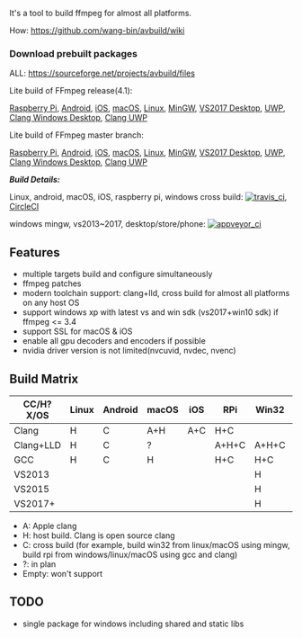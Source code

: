 It's a tool to build ffmpeg for almost all platforms.

How: https://github.com/wang-bin/avbuild/wiki

### Download prebuilt packages

ALL: https://sourceforge.net/projects/avbuild/files

Lite build of FFmpeg release(4.1):

[Raspberry Pi](https://sourceforge.net/projects/avbuild/files/raspberry-pi/ffmpeg-4.1-raspberry-pi-clang-lite.tar.xz/download), [Android](https://sourceforge.net/projects/avbuild/files/android/ffmpeg-4.1-android-clang-lite.tar.xz/download), [iOS](https://sourceforge.net/projects/avbuild/files/iOS/ffmpeg-4.1-iOS-lite.tar.xz/download), [macOS](https://sourceforge.net/projects/avbuild/files/macOS/ffmpeg-4.1-macOS-lite.tar.xz/download), [Linux](https://sourceforge.net/projects/avbuild/files/linux/ffmpeg-4.1-linux-gcc-lite.tar.xz/download),
[MinGW](https://sourceforge.net/projects/avbuild/files/windows-desktop/ffmpeg-4.1-desktop-MINGW-lite.7z/download), [VS2017 Desktop](https://sourceforge.net/projects/avbuild/files/windows-desktop/ffmpeg-4.1-desktop-VS2017-lite.7z/download), [UWP](https://sourceforge.net/projects/avbuild/files/windows-store/ffmpeg-4.1-store-VS2017-lite.7z/download), [Clang Windows Desktop](https://sourceforge.net/projects/avbuild/files/windows-desktop/ffmpeg-4.1-windows-desktop-clang-lite.tar.xz/download), [Clang UWP](https://sourceforge.net/projects/avbuild/files/windows-store/ffmpeg-4.1-windows-store-clang-lite.tar.xz/download)


Lite build of FFmpeg master branch:

[Raspberry Pi](https://sourceforge.net/projects/avbuild/files/raspberry-pi/ffmpeg-master-raspberry-pi-clang-lite.tar.xz/download), [Android](https://sourceforge.net/projects/avbuild/files/android/ffmpeg-master-android-clang-lite.tar.xz/download), [iOS](https://sourceforge.net/projects/avbuild/files/iOS/ffmpeg-master-iOS-lite.tar.xz/download), [macOS](https://sourceforge.net/projects/avbuild/files/macOS/ffmpeg-master-macOS-lite.tar.xz/download), [Linux](https://sourceforge.net/projects/avbuild/files/linux/ffmpeg-master-linux-gcc-lite.tar.xz/download),
[MinGW](https://sourceforge.net/projects/avbuild/files/windows-desktop/ffmpeg-master-desktop-MINGW-lite.7z/download), [VS2017 Desktop](https://sourceforge.net/projects/avbuild/files/windows-desktop/ffmpeg-master-desktop-VS2017-lite.7z/download), [UWP](https://sourceforge.net/projects/avbuild/files/windows-store/ffmpeg-master-store-VS2017-lite.7z/download), [Clang Windows Desktop](https://sourceforge.net/projects/avbuild/files/windows-desktop/ffmpeg-master-windows-desktop-clang-lite.tar.xz/download), [Clang UWP](https://sourceforge.net/projects/avbuild/files/windows-store/ffmpeg-master-windows-store-clang-lite.tar.xz/download)

***Build Details:***

Linux, android, macOS, iOS, raspberry pi, windows cross build: [![travis_ci](https://travis-ci.org/wang-bin/avbuild.svg?branch=master)](https://travis-ci.org/wang-bin/avbuild), [CircleCI](https://circleci.com/gh/wang-bin/avbuild)

windows mingw, vs2013~2017, desktop/store/phone: [![appveyor_ci](https://ci.appveyor.com/api/projects/status/github/wang-bin/avbuild?branch=master&svg=true)](https://ci.appveyor.com/project/wang-bin/avbuild)

## Features

- multiple targets build and configure simultaneously
- ffmpeg patches
- modern toolchain support: clang+lld, cross build for almost all platforms on any host OS
- support windows xp with latest vs and win sdk (vs2017+win10 sdk) if ffmpeg <= 3.4
- support SSL for macOS & iOS
- enable all gpu decoders and encoders if possible
- nvidia driver version is not limited(nvcuvid, nvdec, nvenc)

## Build Matrix

| CC/H?X/OS |  Linux  |  Android  |  macOS  |   iOS   |    RPi    |  Win32  |  WinStore  | WinPhone |
|-----------|---------|-----------|---------|---------|-----------|---------|------------|----------|
|   Clang   |    H    |     C     |   A+H   |   A+C   |    H+C    |         |            |          |
| Clang+LLD |    H    |     C     |    ?    |         |   A+H+C   |  A+H+C  |   A+H+C    |    A+C   |
|    GCC    |    H    |     C     |    H    |         |    H+C    |   H+C   |            |          |
|  VS2013   |         |           |         |         |           |    H    |      H     |     C    |
|  VS2015   |         |           |         |         |           |    H    |      H     |     C    |
|  VS2017+  |         |           |         |         |           |    H    |      H     |          |


- A: Apple clang
- H: host build. Clang is open source clang
- C: cross build (for example, build win32 from linux/macOS using mingw, build rpi from windows/linux/macOS using gcc and clang)
- ?: in plan
- Empty: won't support

## TODO
- single package for windows including shared and static libs
